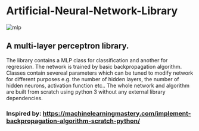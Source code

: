 # Artificial-Neural-Network-Library
   ![mlp](https://user-images.githubusercontent.com/22057690/33873747-0ed65c20-ded1-11e7-921d-9d409770a39a.jpg)
    
## A multi-layer perceptron library. 
The library contains a MLP class for classification and another for regression. The network is trained by basic backpropagation algorithm. Classes contain severeal parameters which can be tuned to modify network for different purposes e.g. the number of hidden layers, the number of hidden neurons, activation function etc.. The whole network and algorithm are built from scratch using python 3 without any external library dependencies.

### Inspired by: https://machinelearningmastery.com/implement-backpropagation-algorithm-scratch-python/
